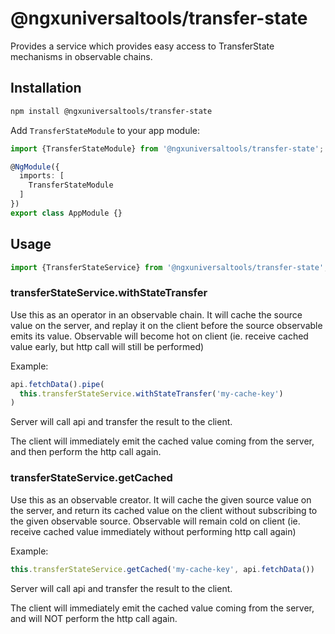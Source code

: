 # @ngxuniversaltools/transfer-state

Provides a service which provides easy access to TransferState mechanisms in observable chains.

## Installation

```bash
npm install @ngxuniversaltools/transfer-state
```

Add `TransferStateModule` to your app module:

```typescript
import {TransferStateModule} from '@ngxuniversaltools/transfer-state';

@NgModule({
  imports: [
    TransferStateModule
  ]
})
export class AppModule {}
```

## Usage

```typescript
import {TransferStateService} from '@ngxuniversaltools/transfer-state';
```

### transferStateService.withStateTransfer

Use this as an operator in an observable chain. It will cache the source value on the server, and replay it on the
client before the source observable emits its value.
Observable will become hot on client (ie. receive cached value early, but http call will still be performed)

Example:

```typescript
api.fetchData().pipe(
  this.transferStateService.withStateTransfer('my-cache-key')
)
```

Server will call api and transfer the result to the client.

The client will immediately emit the cached value coming from the server, and then perform the http call again.

### transferStateService.getCached

Use this as an observable creator. It will cache the given source value on the server, and return its cached value on
the client without subscribing to the
given observable source. Observable will remain cold on client (ie. receive cached value immediately without performing
http call again)

Example:

```typescript
this.transferStateService.getCached('my-cache-key', api.fetchData())
```

Server will call api and transfer the result to the client.

The client will immediately emit the cached value coming from the server, and will NOT perform the http call again.
